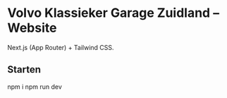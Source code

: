 # Volvo Klassieker Garage Zuidland – Website
Next.js (App Router) + Tailwind CSS.
## Starten
npm i
npm run dev
